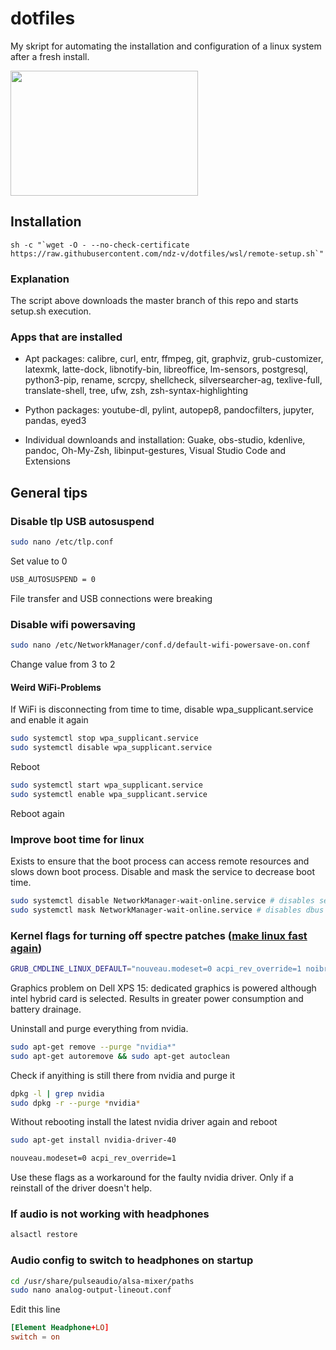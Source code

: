 # dotfiles

My skript for automating the installation and configuration of a linux system after a fresh install.


<img src="https://github.com/ndz-v/dotfiles/blob/wsl/media/desktop.png" width="300" height="200">

## Installation

```shell
sh -c "`wget -O - --no-check-certificate https://raw.githubusercontent.com/ndz-v/dotfiles/wsl/remote-setup.sh`"
```

### Explanation

The script above downloads the master branch of this repo and starts setup.sh execution.

### Apps that are installed

* Apt packages: calibre, curl, entr, ffmpeg, git, graphviz, grub-customizer, latexmk, latte-dock, libnotify-bin, libreoffice, lm-sensors, postgresql, python3-pip, rename, scrcpy, shellcheck, silversearcher-ag, texlive-full, translate-shell, tree, ufw, zsh, zsh-syntax-highlighting

* Python packages: youtube-dl, pylint, autopep8, pandocfilters, jupyter, pandas, eyed3

* Individual downloands and installation: Guake, obs-studio, kdenlive, pandoc, Oh-My-Zsh, libinput-gestures, Visual Studio Code and Extensions

## General tips

### Disable tlp USB autosuspend

```bash
sudo nano /etc/tlp.conf
```

Set value to 0
```bash
USB_AUTOSUSPEND = 0
```

File transfer and USB connections were breaking

### Disable wifi powersaving

```bash
sudo nano /etc/NetworkManager/conf.d/default-wifi-powersave-on.conf
```

Change value from 3 to 2

#### Weird WiFi-Problems

If WiFi is disconnecting from time to time, disable wpa_supplicant.service and enable it again

```bash
sudo systemctl stop wpa_supplicant.service
sudo systemctl disable wpa_supplicant.service
```

Reboot

```bash
sudo systemctl start wpa_supplicant.service
sudo systemctl enable wpa_supplicant.service
```
Reboot again

### Improve boot time for linux

Exists to ensure that the boot process can access remote resources and slows down boot process.
Disable and mask the service to decrease boot time.
```bash
sudo systemctl disable NetworkManager-wait-online.service # disables service on start up
sudo systemctl mask NetworkManager-wait-online.service # disables dbus based invocation
```

### Kernel flags for turning off spectre patches ([make linux fast again](https://make-linux-fast-again.com))

```bash
GRUB_CMDLINE_LINUX_DEFAULT="nouveau.modeset=0 acpi_rev_override=1 noibrs noibpb nopti nospectre_v2 nospectre_v1 l1tf=off nospec_store_bypass_disable no_stf_barrier mds=off tsx=on tsx_async_abort=off mitigations=off"
```
Graphics problem on Dell XPS 15: dedicated graphics is powered although intel hybrid card is selected. Results in greater power consumption and battery drainage.

Uninstall and purge everything from nvidia.

```bash
sudo apt-get remove --purge "nvidia*"
sudo apt-get autoremove && sudo apt-get autoclean
```
Check if anyithing is still there from nvidia and purge it

```bash
dpkg -l | grep nvidia
sudo dpkg -r --purge *nvidia*
```

Without rebooting install the latest nvidia driver again and reboot

```bash
sudo apt-get install nvidia-driver-40
```

```bash
nouveau.modeset=0 acpi_rev_override=1
```
Use these flags as a workaround for the faulty nvidia driver. Only if a reinstall of the driver doesn't help.

### If audio is not working with headphones

```bash
alsactl restore
```

### Audio config to switch to headphones on startup

```bash
cd /usr/share/pulseaudio/alsa-mixer/paths
sudo nano analog-output-lineout.conf
```

Edit this line

```.conf
[Element Headphone+LO]
switch = on
```
